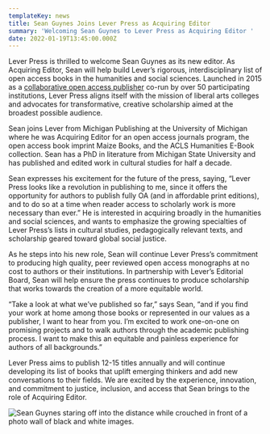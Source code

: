 ```yaml
---
templateKey: news
title: Sean Guynes Joins Lever Press as Acquiring Editor
summary: 'Welcoming Sean Guynes to Lever Press as Acquiring Editor '
date: 2022-01-19T13:45:00.000Z
---
```

<!--StartFragment-->

Lever Press is thrilled to welcome Sean Guynes as its new editor. As Acquiring Editor, Sean will help build Lever’s rigorous, interdisciplinary list of open access books in the humanities and social sciences. Launched in 2015 as a [collaborative open access publisher](https://www.leverpress.org/about) co-run by over 50 participating institutions, Lever Press aligns itself with the mission of liberal arts colleges and advocates for transformative, creative scholarship aimed at the broadest possible audience.



Sean joins Lever from Michigan Publishing at the University of Michigan where he was Acquiring Editor for an open access journals program, the open access book imprint Maize Books, and the ACLS Humanities E-Book collection. Sean has a PhD in literature from Michigan State University and has published and edited work in cultural studies for half a decade.



Sean expresses his excitement for the future of the press, saying, “Lever Press looks like a revolution in publishing to me, since it offers the opportunity for authors to publish fully OA (and in affordable print editions), and to do so at a time when reader access to scholarly work is more necessary than ever.” He is interested in acquiring broadly in the humanities and social sciences, and wants to emphasize the growing specialties of Lever Press’s lists in cultural studies, pedagogically relevant texts, and scholarship geared toward global social justice.



As he steps into his new role, Sean will continue Lever Press’s commitment to producing high quality, peer reviewed open access monographs at no cost to authors or their institutions. In partnership with Lever’s Editorial Board, Sean will help ensure the press continues to produce scholarship that works towards the creation of a more equitable world.



“Take a look at what we’ve published so far,” says Sean, “and if you find your work at home among those books or represented in our values as a publisher, I want to hear from you. I’m excited to work one-on-one on promising projects and to walk authors through the academic publishing process. I want to make this an equitable and painless experience for authors of all backgrounds.”



Lever Press aims to publish 12-15 titles annually and will continue developing its list of books that uplift emerging thinkers and add new conversations to their fields. We are excited by the experience, innovation, and commitment to justice, inclusion, and access that Sean brings to the role of Acquiring Editor.



<!--EndFragment-->

![Sean Guynes staring off into the distance while crouched in front of a photo wall of black and white images.](assets/sean-guynes-author-photo.png "Author photo of Sean Guynes")
